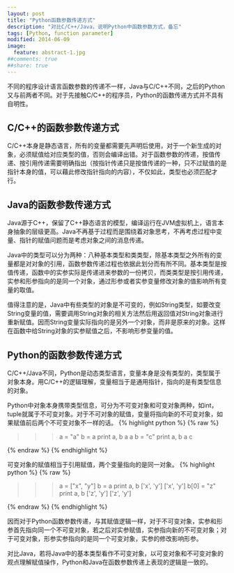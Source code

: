 ```yaml
---
layout: post
title: "Python函数参数传递方式"
description: "对比C/C++/Java，说明Python中函数参数方式，备忘"
tags: [Python, function parameter]
modified: 2014-06-09
image:
  feature: abstract-1.jpg
##comments: true
##share: true
---
```


不同的程序设计语言函数参数的传递不一样，Java与C/C++不同，之后的Python又与前两者不同。对于先接触C/C++的程序员，Python的函数传递方式并不具有自明性。

## C/C++的函数参数传递方式
C/C++本身是静态语言，所有的变量都需要先声明后使用，对于一个新生成的对象，必须赋值给对应类型的值，否则会编译出错。对于函数参数的传递，按值传递、按引用传递需要明确指出（按指针传递只是按值传递的一种，只不过赋值的是指针本身的值，可以藉此修改指针指向的内容），不仅如此，类型也必须匹配才行。

## Java的函数参数传递方式
Java源于C++，保留了C++静态语言的模型，编译运行在JVM虚拟机上，语言本身抽象的层级更高。Java不再基于过程而是围绕着对象思考，不再考虑过程中变量、指针的赋值问题而是考虑对象之间的消息传递。

Java中的类型可以分为两种：八种基本类型和类类型，除基本类型之外所有的变量都是对对象的引用，函数参数传递过程也依据此划分而有所不同。基本类型是按值传递，函数中的实参实际是传递进来参数的一份拷贝，而类类型是按引用传递，实参和形参指向的是同一个对象，通过形参或者实参变量修改对象的值影响所有变量的取值。

值得注意的是，Java中有些类型的对象是不可变的，例如String类型，如要改变String变量的值，需要调用String对象的相关方法然后用返回值对String对象进行重新赋值。因而String变量实际指向的是另外一个对象，而非是原来的对象。这样在函数中给String对象的实参赋值之后，不影响形参变量的值。

## Python的函数参数传递方式
C/C++/Java不同，Python是动态类型语言，变量本身是没有类型的，类型属于对象本身。用C/C++的逻辑理解，变量相当于是通用指针，指向的是有类型信息的对象。

Python中对象本身携带类型信息，可分为不可变对象和可变对象两种，如int，tuple就属于不可变对象。对于不可对象的赋值，变量将指向新的不可变对象，如果赋值前后两个不可变对象不一样的话。
{% highlight python %}
{% raw %}
>>> a = "a"
>>> b = a
>>> print a, b
a a
>>> b = "c"
>>> print a, b
a c
>>>
{% endraw %}
{% endhighlight %}

可变对象的赋值相当于引用赋值，两个变量指向的是同一对象。
{% highlight python %}
{% raw %}
>>> a = ["x", "y"]
>>> b = a
>>> print a, b
['x', 'y'] ['x', 'y']
>>> b[0] = "z"
>>> print a, b
['z', 'y'] ['z', 'y']
>>>
{% endraw %}
{% endhighlight %}

因而对于Python函数参数传递，与其赋值逻辑一样，对于不可变对象，实参和形参首先指向同一个不可变对象，若之后对实参赋值，实参指向新的不可变对象；对于可变对象，形参实参指向的是同一个可变对象，实参的修改影响形参。

对比Java，若将Java中的基本类型看作不可变对象，以可变对象和不可变对象的观点理解赋值操作，Python和Java在函数参数传递上表现的逻辑是一致的。
